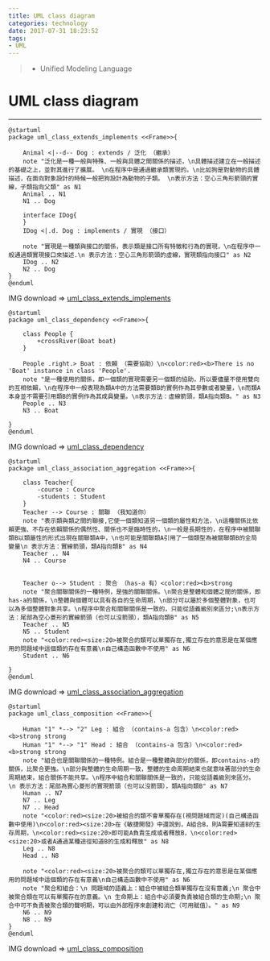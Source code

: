 ```yaml
---
title: UML class diagram
categories: technology
date: 2017-07-31 18:23:52
tags:
- UML
---
```

> - Unified Modeling Language

<!--more-->

# UML class diagram
------
```puml
@startuml
package uml_class_extends_implements <<Frame>>{
   
    Animal <|--d-- Dog : extends / 泛化 （繼承）
    note "泛化是一種一般與特殊、一般與具體之間關係的描述，\n具體描述建立在一般描述的基礎之上，並對其進行了擴展。 \n在程序中是通過繼承類實現的。\n比如狗是對動物的具體描述，在面向對象設計的時候一般把狗設計為動物的子類。 \n表示方法：空心三角形箭頭的實線，子類指向父類" as N1
    Animal .. N1
    N1 .. Dog
    
    interface IDog{
    }
    IDog <|.d. Dog : implements / 實現 （接口）
    
    note "實現是一種類與接口的關係，表示類是接口所有特徵和行為的實現，\n在程序中一般通過類實現接口來描述.\n 表示方法：空心三角形箭頭的虛線，實現類指向接口" as N2
    IDog .. N2
    N2 .. Dog
}
@enduml
```
IMG download => [uml_class_extends_implements](/images/elasticsearch/021_uml_class_01.png)

```puml
@startuml
package uml_class_dependency <<Frame>>{
    
    class People {
        +crossRiver(Boat boat)
    }
    
    People .right.> Boat : 依賴 （需要協助）\n<color:red><b>There is no 'Boat' instance in class 'People'.
    note "是一種使用的關係，即一個類的實現需要另一個類的協助，所以要儘量不使用雙向的互相依賴，\n在程序中一般表現為類A中的方法需要類B的實例作為其參數或者變量，\n而類A本身並不需要引用類B的實例作為其成員變量。\n表示方法：虛線箭頭，類A指向類B。" as N3
    People .. N3
    N3 .. Boat
    
}
@enduml
```
IMG download => [uml_class_dependency](/images/elasticsearch/021_uml_class_02.png)

```puml
@startuml
package uml_class_association_aggregation <<Frame>>{
   
    class Teacher{
        -course : Cource
        -students : Student
    }
    Teacher --> Course : 關聯 （我知道你）
    note "表示類與類之間的聯接,它使一個類知道另一個類的屬性和方法，\n這種關係比依賴更強、不存在依賴關係的偶然性、關係也不是臨時性的，\n一般是長期性的，在程序中被關聯類B以類屬性的形式出現在關聯類A中，\n也可能是關聯類A引用了一個類型為被關聯類B的全局變量\n 表示方法：實線箭頭，類A指向類B" as N4
    Teacher .. N4
    N4 .. Course
    
   
    Teacher o--> Student : 聚合 （has-a 有）<color:red><b>strong
    note "聚合關聯關係的一種特例，是強的關聯關係。\n聚合是整體和個體之間的關係，即has-a的關係，\n整體與個體可以具有各自的生命周期，\n部分可以屬於多個整體對象，也可以為多個整體對象共享。\n程序中聚合和關聯關係是一致的，只能從語義級別來區分;\n表示方法：尾部為空心菱形的實線箭頭（也可以沒箭頭），類A指向類B" as N5
    Teacher .. N5
    N5 .. Student
    note "<color:red><size:20>被聚合的類可以單獨存在,獨立存在的意思是在某個應用的問題域中這個類的存在有意義\n自己構造函數中不使用" as N6
    Student .. N6
    
}
@enduml
```
IMG download => [uml_class_association_aggregation](/images/elasticsearch/021_uml_class_03.png)

```puml
@startuml
package uml_class_composition <<Frame>>{
  
    Human "1" *--> "2" Leg : 組合 （contains-a 包含）\n<color:red><b>strong strong
    Human "1" *--> "1" Head : 組合 （contains-a 包含）\n<color:red><b>strong strong
    note "組合也是關聯關係的一種特例。組合是一種整體與部分的關係，即contains-a的關係，比聚合更強。\n部分與整體的生命周期一致，整體的生命周期結束也就意味著部分的生命周期結束，組合關係不能共享。\n程序中組合和關聯關係是一致的，只能從語義級別來區分。\n 表示方法：尾部為實心菱形的實現箭頭（也可以沒箭頭），類A指向類B" as N7
    Human .. N7
    N7 .. Leg
    N7 .. Head
    note "<color:red><size:20>被組合的類不會單獨存在(視問題域而定)(自己構造函數中使用)\n<color:red><size:20>在《敏捷開發》中還說到，A組合B，則A需要知道B的生存周期，\n<color:red><size:20>即可能A負責生成或者釋放B，\n<color:red><size:20>或者A通過某種途徑知道B的生成和釋放" as N8
    Leg .. N8
    Head .. N8
    
    note "<color:red><size:20>被聚合的類可以單獨存在,獨立存在的意思是在某個應用的問題域中這個類的存在有意義\n自己構造函數中不使用" as N6
    note "聚合和組合：\n 問題域的語義上：組合中被組合類單獨存在沒有意義;\n 聚合中被聚合類在可以有單獨存在的意義。\n 生命期上：組合中必須要負責被組合類的生命期;\n 聚合中可不負責被聚合類的聲明期，可以由外部程序來創建和消亡（可用賦值）。" as N9
    N6 .. N9
    N8 .. N9
}
@enduml
```
IMG download => [uml_class_composition](/images/elasticsearch/021_uml_class_04.png)





